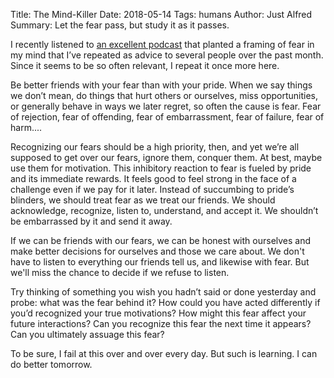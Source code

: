 Title: The Mind-Killer
Date: 2018-05-14
Tags: humans
Author: Just Alfred
Summary: Let the fear pass, but study it as it passes.

I recently listened to [an excellent podcast](https://www.brucelee.com/podcast-blog/2018/1/10/80-kristen-ulmer-author-of-the-art-of-fear)
that planted a framing of fear in my mind that I’ve repeated as advice to several people over the past month.
Since it seems to be so often relevant, I repeat it once more here.

Be better friends with your fear than with your pride.
When we say things we don’t mean, do things that hurt others or ourselves, miss opportunities,
or generally behave in ways we later regret, so often the cause is fear.
Fear of rejection, fear of offending, fear of embarrassment, fear of failure, fear of harm....

Recognizing our fears should be a high priority, then,
and yet we’re all supposed to get over our fears, ignore them, conquer them.
At best, maybe use them for motivation.
This inhibitory reaction to fear is fueled by pride and its immediate rewards.
It feels good to feel strong in the face of a challenge even if we pay for it later.
Instead of succumbing to pride’s blinders, we should treat fear as we treat our friends.
We should acknowledge, recognize, listen to, understand, and accept it.
We shouldn’t be embarrassed by it and send it away.

If we can be friends with our fears,
we can be honest with ourselves and make better decisions for ourselves and those we care about.
We don't have to listen to everything our friends tell us, and likewise with fear.
But we'll miss the chance to decide if we refuse to listen.

Try thinking of something you wish you hadn’t said or done yesterday and probe: what was the fear behind it?
How could you have acted differently if you’d recognized your true motivations?
How might this fear affect your future interactions?
Can you recognize this fear the next time it appears?
Can you ultimately assuage this fear?

To be sure, I fail at this over and over every day.
But such is learning. I can do better tomorrow.
